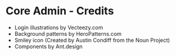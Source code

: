 # Core Admin - Credits
- Login illustrations by Vecteezy.com
- Background patterns by HeroPatterns.com
- Smiley icon (Created by Austin Condiff from the Noun Project)
- Components by Ant.design